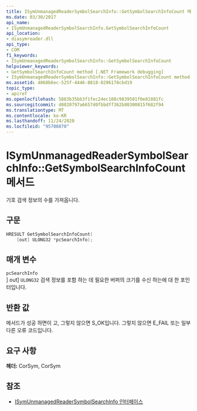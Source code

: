 ```yaml
---
title: ISymUnmanagedReaderSymbolSearchInfo::GetSymbolSearchInfoCount 메서드
ms.date: 03/30/2017
api_name:
- ISymUnmanagedReaderSymbolSearchInfo.GetSymbolSearchInfoCount
api_location:
- diasymreader.dll
api_type:
- COM
f1_keywords:
- ISymUnmanagedReaderSymbolSearchInfo::GetSymbolSearchInfoCount
helpviewer_keywords:
- GetSymbolSearchInfoCount method [.NET Framework debugging]
- ISymUnmanagedReaderSymbolSearchInfo::GetSymbolSearchInfoCount method [.NET Framework debugging]
ms.assetid: 4068b6ec-525f-4446-8818-0296178cbd19
topic_type:
- apiref
ms.openlocfilehash: 5883b35bb3f1fec24ec108c9839501f0e81881fc
ms.sourcegitcommit: d8020797a6657d0fbbdff362b80300815f682f94
ms.translationtype: MT
ms.contentlocale: ko-KR
ms.lasthandoff: 11/24/2020
ms.locfileid: "95708870"
---
```

# <a name="isymunmanagedreadersymbolsearchinfogetsymbolsearchinfocount-method"></a>ISymUnmanagedReaderSymbolSearchInfo::GetSymbolSearchInfoCount 메서드

기호 검색 정보의 수를 가져옵니다.  
  
## <a name="syntax"></a>구문  
  
```cpp  
HRESULT GetSymbolSearchInfoCount(  
    [out] ULONG32 *pcSearchInfo);  
```  
  
## <a name="parameters"></a>매개 변수  

 `pcSearchInfo`  
 ] out] `ULONG32` 검색 정보를 포함 하는 데 필요한 버퍼의 크기를 수신 하는에 대 한 포인터입니다.  
  
## <a name="return-value"></a>반환 값  

 메서드가 성공 하면이 고, 그렇지 않으면 S_OK입니다. 그렇지 않으면 E_FAIL 또는 일부 다른 오류 코드입니다.  
  
## <a name="requirements"></a>요구 사항  

 **헤더:** CorSym, CorSym  
  
## <a name="see-also"></a>참조

- [ISymUnmanagedReaderSymbolSearchInfo 인터페이스](isymunmanagedreadersymbolsearchinfo-interface.md)
